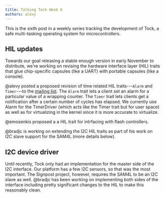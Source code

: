 ```yaml
---
title: Talking Tock Week 6
authors: alevy
---
```


This is the sixth post in a weekly series tracking the development of Tock, a
safe multi-tasking operating system for microcontrollers.

## HIL updates

Towards our goal releasing a stable enough version in early November to
distribute, we're working on revising the hardware interface layer (HIL) traits
that glue chip-specific capsules (like a UART) with portable capsules (like a
console).

@alevy posted a proposed revision of time related HIL traits---`Alarm` and
`Timer`---to the [mailing
list](https://groups.google.com/forum/#!topic/tock-dev/-aAu9oVYhVA). The
`Alarm` trait lets a client set an alarm for a particular value of a wrapping
counter. The `Timer` trait lets clients get a notification after a certain
number of cycles has elapsed. We currently use Alarm for the TimerDriver (which
acts like the Timer trait but for user space) as well as for virtualizing in
the kernel since it is more accurate to virtualize.

@emosenkis proposed a a HIL trait for intrfacing with flash controllers.

@bradjc is working on extending the I2C HIL traits as part of his work on I2C
slave support for the SAM4L (more details below).

## I2C device driver

Until recently, Tock only had an implementation for the master side of the I2C
interface. Our platform has a few I2C sensors, so that was the most important.
The Signpost project, however, requires the SAM4L to be an I2C slave as well.
@bradjc has been working on implementing both sides of the interface including
pretty significant changes to the HIL to make this reasonably clean.

